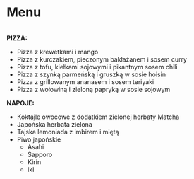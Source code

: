 # Menu

<img src="">

**PIZZA:**

- Pizza z krewetkami i mango
- Pizza z kurczakiem, pieczonym bakłażanem i sosem curry
- Pizza z tofu, kiełkami sojowymi i pikantnym sosem chili
- Pizza z szynką parmeńską i gruszką w sosie hoisin
- Pizza z grillowanym ananasem i sosem teriyaki
- Pizza z wołowiną i zieloną papryką w sosie sojowym

**NAPOJE:**

- Koktajle owocowe z dodatkiem zielonej herbaty Matcha
- Japońska herbata zielona
- Tajska lemoniada z imbirem i miętą
- Piwo japońskie
  - Asahi
  - Sapporo
  - Kirin
  - iki
